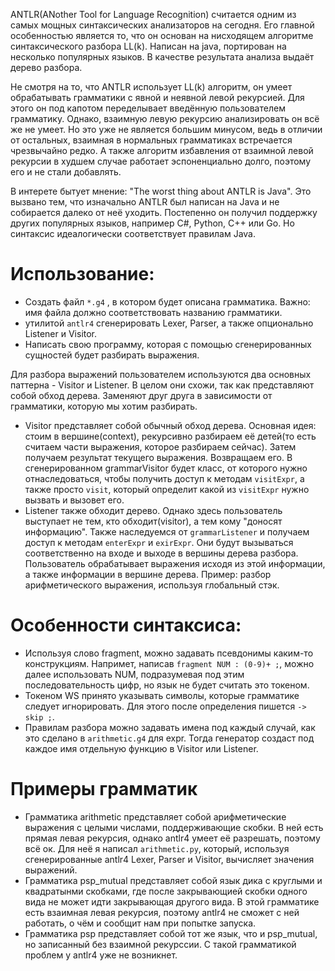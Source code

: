 <p> ANTLR(ANother Tool for Language Recognition) считается одним из самых мощных синтаксических анализаторов на сегодня. Его главной особенностью является то, что он основан на нисходящем алгоритме синтаксического разбора LL(k). Написан на java, портирован на несколько популярных языков. В качестве результата анализа выдаёт дерево разбора. </p>

<p> Не смотря на то, что ANTLR использует LL(k) алгоритм, он умеет обрабатывать грамматики с явной и неявной левой рекурсией. Для этого он под капотом переделывает введённую пользователем грамматику. Однако, взаимную левую рекурсию анализировать он всё же не умеет. Но это уже не является большим минусом, ведь в отличии от остальных, взаимная в нормальных грамматиках встречается чрезвычайно редко. А также алгоритм избавления от взаимной левой рекурсии в худшем случае работает эспоненциально долго, поэтому его и не стали добавлять. </p>

<p> В интерете бытует мнение: "The worst thing about ANTLR is Java". Это вызвано тем, что изначально ANTLR был написан на Java и не собирается далеко от неё уходить. Постепенно он получил поддержку других популярных языков, например C#, Python, C++ или Go. Но синтаксис идеалогически соответствует правилам Java. </p>

# Использование:
- Создать файл `*.g4` , в котором будет описана грамматика. Важно: имя файла должно соответствовать названию грамматики.
- утилитой `antlr4` сгенерировать Lexer, Parser, а также опционально Listener и Visitor.
- Написать свою программу, которая с помощью сгенерированных сущностей будет разбирать выражения.

Для разбора выражений пользователем используются два основных паттерна - Visitor и Listener. В целом они схожи, так как представляют собой обход дерева. Заменяют друг друга в зависимости от грамматики, которую мы хотим разбирать.

- Visitor представляет собой обычный обход дерева. Основная идея: стоим в вершине(context), рекурсивно разбираем её детей(то есть считаем части выражения, которое разбираем сейчас). Затем получаем результат текущего выражения. Возвращаем его. В сгенерированном grammarVisitor будет класс, от которого нужно отнаследоваться, чтобы получить доступ к методам `visitExpr`, а также просто `visit`, который определит какой из `visitExpr` нужно вызвать и вызовет его.
- Listener также обходит дерево. Однако здесь пользователь выступает не тем, кто обходит(visitor), а тем кому "доносят информацию". Также наследуемся от `grammarListener` и получаем доступ к методам `enterExpr` и `exirExpr`. Они будут вызываться соответственно на входе и выходе в вершины дерева разбора. Пользователь обрабатывает выражения исходя из этой информации, а также информации в вершине дерева.
Пример: разбор арифметического выражения, используя глобальный стэк.

# Особенности синтаксиса:
- Используя слово fragment, можно задавать псевдонимы каким-то конструкциям. Напримет, написав `fragment NUM : (0-9)+ ;`, можно далее использовать NUM, подразумевая под этим последовательность цифр, но язык не будет считать это токеном.
- Токеном WS принято указывать символы, которые грамматике следует игнорировать. Для этого после определения пишется `-> skip ;`.
- Правилам разбора можно задавать имена под каждый случай, как это сделано в `arithmetic.g4` для expr. Тогда генератор создаст под каждое имя отдельную функцию в Visitor или Listener. 





# Примеры грамматик
- Грамматика arithmetic представляет собой арифметические выражения с целыми числами, поддерживающие скобки. В ней есть прямая левая рекурсия, однако antlr4 умеет её разрешать, поэтому всё ок. Для неё я написал `arithmetic.py`, который, используя сгенерированные antlr4 Lexer, Parser и Visitor, вычисляет значения выражений. 
- Грамматика psp_mutual представляет собой язык дика с круглыми и квадратынми скобками, где после закрывающией скобки одного вида не может идти закрывающая другого вида. В этой грамматике есть взаимная левая рекурсия, поэтому antlr4 не сможет с ней работать, о чём и сообщит нам при попытке запуска.
- Грамматика psp представляет собой тот же язык, что и psp_mutual, но записанный без взаимной рекурссии. С такой грамматикой проблем у antlr4 уже не возникнет.